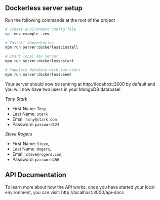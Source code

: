 ## Dockerless server setup

Run the following commands at the root of the project

```bash
# Create environment config file
cp .env.example .env

# Install dependencies
npm run server:dockerless:install

# Start local dev server
npm run server:dockerless:start

# Populate database with two users
npm run server:dockerless:seed
```

Your server should now be running at http://locahost:3000 by default and you will now have two users in your MongoDB database!

*Tony Stark*

- First Name: `Tony`
- Last Name: `Stark`
- Email: `tony@stark.com`
- Password: `password123`

*Steve Rogers*

- First Name: `Steve`,
- Last Name: `Rogers`,
- Email: `steve@rogers.com`,
- Password: `password456`

## API Documentation

To learn more about how the API works, once you have started your local environment, you can visit: http://localhost:3000/api-docs
